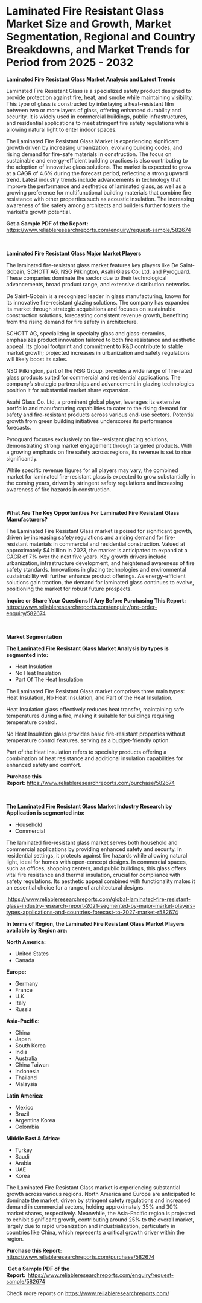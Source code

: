 <p><h1>Laminated Fire Resistant Glass Market Size and Growth, Market Segmentation, Regional and Country Breakdowns, and Market Trends for Period from 2025 -  2032</h1></p><p><strong>Laminated Fire Resistant Glass Market Analysis and Latest Trends</strong></p>
<p><p>Laminated Fire Resistant Glass is a specialized safety product designed to provide protection against fire, heat, and smoke while maintaining visibility. This type of glass is constructed by interlaying a heat-resistant film between two or more layers of glass, offering enhanced durability and security. It is widely used in commercial buildings, public infrastructures, and residential applications to meet stringent fire safety regulations while allowing natural light to enter indoor spaces.</p><p>The Laminated Fire Resistant Glass Market is experiencing significant growth driven by increasing urbanization, evolving building codes, and rising demand for fire-safe materials in construction. The focus on sustainable and energy-efficient building practices is also contributing to the adoption of innovative glass solutions. The market is expected to grow at a CAGR of 4.6% during the forecast period, reflecting a strong upward trend. Latest industry trends include advancements in technology that improve the performance and aesthetics of laminated glass, as well as a growing preference for multifunctional building materials that combine fire resistance with other properties such as acoustic insulation. The increasing awareness of fire safety among architects and builders further fosters the market's growth potential.</p></p>
<p><strong>Get a Sample PDF of the Report:&nbsp;</strong> <a href="https://www.reliableresearchreports.com/enquiry/request-sample/582674?utm_campaign=3028&utm_medium=2&utm_source=Github&utm_content=ia&utm_term=23032025&utm_id=laminated-fire-resistant-glass">https://www.reliableresearchreports.com/enquiry/request-sample/582674</a></p>
<p>&nbsp;</p>
<p><strong>Laminated Fire Resistant Glass Major Market Players</strong></p>
<p><p>The laminated fire-resistant glass market features key players like De Saint-Gobain, SCHOTT AG, NSG Pilkington, Asahi Glass Co. Ltd, and Pyroguard. These companies dominate the sector due to their technological advancements, broad product range, and extensive distribution networks.</p><p>De Saint-Gobain is a recognized leader in glass manufacturing, known for its innovative fire-resistant glazing solutions. The company has expanded its market through strategic acquisitions and focuses on sustainable construction solutions, forecasting consistent revenue growth, benefiting from the rising demand for fire safety in architecture.</p><p>SCHOTT AG, specializing in specialty glass and glass-ceramics, emphasizes product innovation tailored to both fire resistance and aesthetic appeal. Its global footprint and commitment to R&D contribute to stable market growth; projected increases in urbanization and safety regulations will likely boost its sales.</p><p>NSG Pilkington, part of the NSG Group, provides a wide range of fire-rated glass products suited for commercial and residential applications. The company’s strategic partnerships and advancement in glazing technologies position it for substantial market share expansion.</p><p>Asahi Glass Co. Ltd, a prominent global player, leverages its extensive portfolio and manufacturing capabilities to cater to the rising demand for safety and fire-resistant products across various end-use sectors. Potential growth from green building initiatives underscores its performance forecasts.</p><p>Pyroguard focuses exclusively on fire-resistant glazing solutions, demonstrating strong market engagement through targeted products. With a growing emphasis on fire safety across regions, its revenue is set to rise significantly.</p><p>While specific revenue figures for all players may vary, the combined market for laminated fire-resistant glass is expected to grow substantially in the coming years, driven by stringent safety regulations and increasing awareness of fire hazards in construction.</p></p>
<p>&nbsp;</p>
<p><strong>What Are The Key Opportunities For Laminated Fire Resistant Glass Manufacturers?</strong></p>
<p><p>The Laminated Fire Resistant Glass market is poised for significant growth, driven by increasing safety regulations and a rising demand for fire-resistant materials in commercial and residential construction. Valued at approximately $4 billion in 2023, the market is anticipated to expand at a CAGR of 7% over the next five years. Key growth drivers include urbanization, infrastructure development, and heightened awareness of fire safety standards. Innovations in glazing technologies and environmental sustainability will further enhance product offerings. As energy-efficient solutions gain traction, the demand for laminated glass continues to evolve, positioning the market for robust future prospects.</p></p>
<p><strong>Inquire or Share Your Questions If Any Before Purchasing This Report:</strong> <a href="https://www.reliableresearchreports.com/enquiry/pre-order-enquiry/582674?utm_campaign=3028&utm_medium=2&utm_source=Github&utm_content=ia&utm_term=23032025&utm_id=laminated-fire-resistant-glass">https://www.reliableresearchreports.com/enquiry/pre-order-enquiry/582674</a></p>
<p>&nbsp;</p>
<p><strong>Market Segmentation</strong></p>
<p><strong>The Laminated Fire Resistant Glass Market Analysis by types is segmented into:</strong></p>
<p><ul><li>Heat Insulation</li><li>No Heat Insulation</li><li>Part Of The Heat Insulation</li></ul></p>
<p><p>The Laminated Fire Resistant Glass market comprises three main types: Heat Insulation, No Heat Insulation, and Part of the Heat Insulation. </p><p>Heat Insulation glass effectively reduces heat transfer, maintaining safe temperatures during a fire, making it suitable for buildings requiring temperature control. </p><p>No Heat Insulation glass provides basic fire-resistant properties without temperature control features, serving as a budget-friendly option. </p><p>Part of the Heat Insulation refers to specialty products offering a combination of heat resistance and additional insulation capabilities for enhanced safety and comfort.</p></p>
<p><strong>Purchase this Report:&nbsp;</strong><a href="https://www.reliableresearchreports.com/purchase/582674?utm_campaign=3028&utm_medium=2&utm_source=Github&utm_content=ia&utm_term=23032025&utm_id=laminated-fire-resistant-glass">https://www.reliableresearchreports.com/purchase/582674</a></p>
<p>&nbsp;</p>
<p><strong>The Laminated Fire Resistant Glass Market Industry Research by Application is segmented into:</strong></p>
<p><ul><li>Household</li><li>Commercial</li></ul></p>
<p><p>The laminated fire-resistant glass market serves both household and commercial applications by providing enhanced safety and security. In residential settings, it protects against fire hazards while allowing natural light, ideal for homes with open-concept designs. In commercial spaces, such as offices, shopping centers, and public buildings, this glass offers vital fire resistance and thermal insulation, crucial for compliance with safety regulations. Its aesthetic appeal combined with functionality makes it an essential choice for a range of architectural designs.</p></p>
<p><a href="https://www.reliableresearchreports.com/global-laminated-fire-resistant-glass-industry-research-report-2021-segmented-by-major-market-players-types-applications-and-countries-forecast-to-2027-market-r582674?utm_campaign=3028&utm_medium=2&utm_source=Github&utm_content=ia&utm_term=23032025&utm_id=laminated-fire-resistant-glass">&nbsp;https://www.reliableresearchreports.com/global-laminated-fire-resistant-glass-industry-research-report-2021-segmented-by-major-market-players-types-applications-and-countries-forecast-to-2027-market-r582674</a></p>
<p><strong>In terms of Region, the Laminated Fire Resistant Glass Market Players available by Region are:</strong></p>
<p>
    <p> <strong> North America: </strong>
        <ul>
            <li>United States</li>
            <li>Canada</li>
        </ul>
        </p> 
    <p> <strong> Europe: </strong>
        <ul>
            <li>Germany</li>
            <li>France</li>
            <li>U.K.</li>
            <li>Italy</li>
            <li>Russia</li>
        </ul>
        </p> 
    <p> <strong> Asia-Pacific: </strong>
        <ul>
            <li>China</li>
            <li>Japan</li>
            <li>South Korea</li>
            <li>India</li>
            <li>Australia</li>
            <li>China Taiwan</li>
            <li>Indonesia</li>
            <li>Thailand</li>
            <li>Malaysia</li>
        </ul>
        </p> 
    <p> <strong> Latin America: </strong>
        <ul>
            <li>Mexico</li>
            <li>Brazil</li>
            <li>Argentina Korea</li>
            <li>Colombia</li>
        </ul>
        </p> 
    <p> <strong> Middle East & Africa: </strong>
        <ul>
            <li>Turkey</li>
            <li>Saudi</li>
            <li>Arabia</li>
            <li>UAE</li>
            <li>Korea</li>
        </ul>
    </p>
    </p>
<p><p>The Laminated Fire Resistant Glass market is experiencing substantial growth across various regions. North America and Europe are anticipated to dominate the market, driven by stringent safety regulations and increased demand in commercial sectors, holding approximately 35% and 30% market shares, respectively. Meanwhile, the Asia-Pacific region is projected to exhibit significant growth, contributing around 25% to the overall market, largely due to rapid urbanization and industrialization, particularly in countries like China, which represents a critical growth driver within the region.</p></p>
<p><strong>Purchase this Report: </strong><a href="https://www.reliableresearchreports.com/purchase/582674?utm_campaign=3028&utm_medium=2&utm_source=Github&utm_content=ia&utm_term=23032025&utm_id=laminated-fire-resistant-glass">https://www.reliableresearchreports.com/purchase/582674</a></p>
<p>&nbsp;<strong>Get a Sample PDF of the Report:&nbsp;&nbsp;</strong><a href="https://www.reliableresearchreports.com/enquiry/request-sample/582674?utm_campaign=3028&utm_medium=2&utm_source=Github&utm_content=ia&utm_term=23032025&utm_id=laminated-fire-resistant-glass">https://www.reliableresearchreports.com/enquiry/request-sample/582674</a></p>
<p><strong></strong></p>
<p>Check more reports on <a href="https://www.reliableresearchreports.com/?utm_campaign=3028&utm_medium=2&utm_source=Github&utm_content=ia&utm_term=23032025&utm_id=laminated-fire-resistant-glass">https://www.reliableresearchreports.com/</a></p>